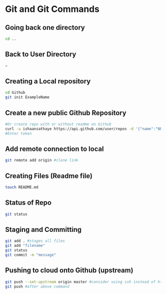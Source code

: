 # Git and Git Commands

## Going back one directory
```zsh
cd ..
```
## Back to User Directory
```zsh
~ 
```
## Creating a Local repository
```zsh
cd Github
git init ExampleName
```
## Create a new public Github Repository
```zsh
#Or create repo with or without readme on Github
curl -u ishaansathaye https://api.github.com/user/repos -d '{"name":"NEW_REPO_NAME","private":false}'
#Enter token
```
## Add remote connection to local
```zsh
git remote add origin #clone link
```
## Creating Files (Readme file)
```zsh
touch README.md
```
## Status of Repo
```zsh
git status
```
## Staging and Committing
```zsh
git add . #stages all files
git add "filename"
git status
git commit -m "message"
```
## Pushing to cloud onto Github (upstream)
```zsh
git push --set-upstream origin master #consider using ssh instead of https
git push #after above command
```